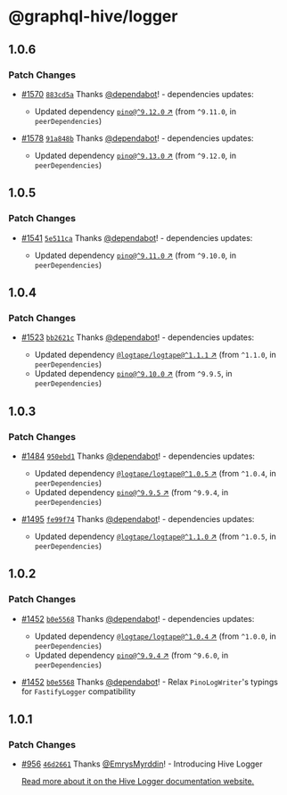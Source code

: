 # @graphql-hive/logger

## 1.0.6
### Patch Changes



- [#1570](https://github.com/graphql-hive/gateway/pull/1570) [`883cd5a`](https://github.com/graphql-hive/gateway/commit/883cd5af9bc9badd0adc5596eb6a8cad741a3cb4) Thanks [@dependabot](https://github.com/apps/dependabot)! - dependencies updates:
  
  - Updated dependency [`pino@^9.12.0` ↗︎](https://www.npmjs.com/package/pino/v/9.12.0) (from `^9.11.0`, in `peerDependencies`)


- [#1578](https://github.com/graphql-hive/gateway/pull/1578) [`91a848b`](https://github.com/graphql-hive/gateway/commit/91a848bf2db0b65f2751aaf0b2ebea9ae580e66d) Thanks [@dependabot](https://github.com/apps/dependabot)! - dependencies updates:
  
  - Updated dependency [`pino@^9.13.0` ↗︎](https://www.npmjs.com/package/pino/v/9.13.0) (from `^9.12.0`, in `peerDependencies`)

## 1.0.5
### Patch Changes



- [#1541](https://github.com/graphql-hive/gateway/pull/1541) [`5e511ca`](https://github.com/graphql-hive/gateway/commit/5e511ca9cc555577936bba942c8b3ff0796b015e) Thanks [@dependabot](https://github.com/apps/dependabot)! - dependencies updates:
  
  - Updated dependency [`pino@^9.11.0` ↗︎](https://www.npmjs.com/package/pino/v/9.11.0) (from `^9.10.0`, in `peerDependencies`)

## 1.0.4
### Patch Changes



- [#1523](https://github.com/graphql-hive/gateway/pull/1523) [`bb2621c`](https://github.com/graphql-hive/gateway/commit/bb2621ce85c42ccbc97c6ca128f959bcb2bb6475) Thanks [@dependabot](https://github.com/apps/dependabot)! - dependencies updates:
  
  - Updated dependency [`@logtape/logtape@^1.1.1` ↗︎](https://www.npmjs.com/package/@logtape/logtape/v/1.1.1) (from `^1.1.0`, in `peerDependencies`)
  - Updated dependency [`pino@^9.10.0` ↗︎](https://www.npmjs.com/package/pino/v/9.10.0) (from `^9.9.5`, in `peerDependencies`)

## 1.0.3
### Patch Changes



- [#1484](https://github.com/graphql-hive/gateway/pull/1484) [`950ebd1`](https://github.com/graphql-hive/gateway/commit/950ebd1d1686846b59b555695c1738e25fd3268e) Thanks [@dependabot](https://github.com/apps/dependabot)! - dependencies updates:
  
  - Updated dependency [`@logtape/logtape@^1.0.5` ↗︎](https://www.npmjs.com/package/@logtape/logtape/v/1.0.5) (from `^1.0.4`, in `peerDependencies`)
  - Updated dependency [`pino@^9.9.5` ↗︎](https://www.npmjs.com/package/pino/v/9.9.5) (from `^9.9.4`, in `peerDependencies`)


- [#1495](https://github.com/graphql-hive/gateway/pull/1495) [`fe99f74`](https://github.com/graphql-hive/gateway/commit/fe99f74dd11fdf2928ca7080d4d2e5dfd1e2f18e) Thanks [@dependabot](https://github.com/apps/dependabot)! - dependencies updates:
  
  - Updated dependency [`@logtape/logtape@^1.1.0` ↗︎](https://www.npmjs.com/package/@logtape/logtape/v/1.1.0) (from `^1.0.5`, in `peerDependencies`)

## 1.0.2
### Patch Changes



- [#1452](https://github.com/graphql-hive/gateway/pull/1452) [`b0e5568`](https://github.com/graphql-hive/gateway/commit/b0e55688d4fc22d0bfbf664de52e78e9642d7014) Thanks [@dependabot](https://github.com/apps/dependabot)! - dependencies updates:
  
  - Updated dependency [`@logtape/logtape@^1.0.4` ↗︎](https://www.npmjs.com/package/@logtape/logtape/v/1.0.4) (from `^1.0.0`, in `peerDependencies`)
  - Updated dependency [`pino@^9.9.4` ↗︎](https://www.npmjs.com/package/pino/v/9.9.4) (from `^9.6.0`, in `peerDependencies`)


- [#1452](https://github.com/graphql-hive/gateway/pull/1452) [`b0e5568`](https://github.com/graphql-hive/gateway/commit/b0e55688d4fc22d0bfbf664de52e78e9642d7014) Thanks [@dependabot](https://github.com/apps/dependabot)! - Relax `PinoLogWriter`'s typings for `FastifyLogger` compatibility

## 1.0.1
### Patch Changes



- [#956](https://github.com/graphql-hive/gateway/pull/956) [`46d2661`](https://github.com/graphql-hive/gateway/commit/46d26615c2c3c5f936c1d1bca1d03b025c1ce86a) Thanks [@EmrysMyrddin](https://github.com/EmrysMyrddin)! - Introducing Hive Logger
  
  [Read more about it on the Hive Logger documentation website.](https://the-guild.dev/graphql/hive/docs/logger)
